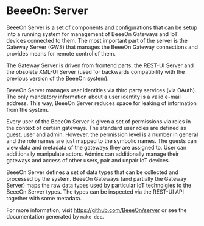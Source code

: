 BeeeOn: Server
==============

BeeeOn Server is a set of components and configurations that can be
setup into a running system for management of BeeeOn Gateways and
IoT devices connected to them. The most important part of the server
is the Gateway Server (GWS) that manages the BeeeOn Gateway connections
and provides means for remote control of them.

The Gateway Server is driven from frontend parts, the REST-UI Server
and the obsolete XML-UI Server (used for backwards compatibility with
the previous version of the BeeeOn system).

BeeeOn Server manages user identities via third party services (via
OAuth). The only mandatory information about a user identity is
a valid e-mail address. This way, BeeeOn Server reduces space for
leaking of information from the system.

Every user of the BeeeOn Server is given a set of permissions via
roles in the context of certain gateways. The standard user roles
are defined as guest, user and admin. However, the permission level
is a number in general and the role names are just mapped to the
symbolic names. The guests can view data and metadata of the gateways
they are assigned to. User can additionally manipulate actors. Admins
can additionally manage their gateways and access of other users,
pair and unpair IoT devices.

BeeeOn Server defines a set of data types that can be collected and
processed by the system. BeeeOn Gateways (and partially the Gateway
Server) maps the raw data types used by particular IoT technolgies
to the BeeeOn Server types. The types can be inspected via the REST-UI
API together with some metadata.

For more information, visit https://github.com/BeeeOn/server or
see the documentation generated by `make doc`.
